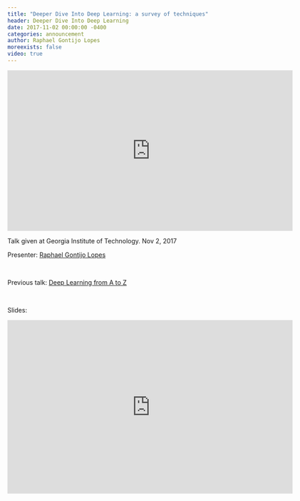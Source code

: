 ```yaml
---
title: "Deeper Dive Into Deep Learning: a survey of techniques"
header: Deeper Dive Into Deep Learning
date: 2017-11-02 00:00:00 -0400
categories: announcement
author: Raphael Gontijo Lopes
moreexists: false
video: true
---
```

<!-- embedded slides should have width="640" height="389" -->
<div class="has-text-centered" style="width:100%;"><iframe width="640" height="360" src="https://www.youtube.com/embed/giv8ef_S7w4" frameborder="0" allowfullscreen></iframe></div>


Talk given at Georgia Institute of Technology. Nov 2, 2017

Presenter: [Raphael Gontijo Lopes](http://raphagl.com)

<br/>

Previous talk: [Deep Learning from A to Z](https://gtagency.github.io/2017/deep-learning-from-a-to-z)

<br/>

Slides:

<div class="has-text-centered" style="width:100%;"><iframe src="https://docs.google.com/presentation/d/e/2PACX-1vSLHlw9Il4tmeQt2EYS55Wupp90YaDOCyKyEadwfk7CccNL0yYknZAq0GUulmpdYtx_-mVwP7YU-HTY/embed?start=false&loop=false&delayms=3000" frameborder="0" width="640" height="389" allowfullscreen="true" mozallowfullscreen="true" webkitallowfullscreen="true"></iframe></div>

